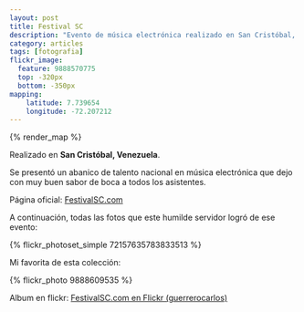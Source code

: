```yaml
---
layout: post
title: Festival SC 
description: "Evento de música electrónica realizado en San Cristóbal, Venezuela."
category: articles
tags: [fotografia]
flickr_image:
  feature: 9888570775 
  top: -320px
  bottom: -350px
mapping:
    latitude: 7.739654 
    longitude: -72.207212
---
```


{% render_map %}

Realizado en **San Cristóbal, Venezuela**.

Se presentó un abanico de talento nacional en música electrónica que dejo con muy buen sabor de boca a todos los asistentes.

Página oficial: [FestivalSC.com](http://festivalsc.com)

A continuación, todas las fotos que este humilde servidor logró de ese evento:

{% flickr_photoset_simple 72157635783833513 %}

Mi favorita de esta colección:

{% flickr_photo 9888609535 %}

Album en flickr: [FestivalSC.com en Flickr (guerrerocarlos)](http://www.flickr.com/photos/guerrerocarlos/sets/72157635783833513/)

